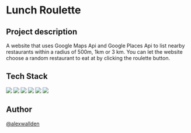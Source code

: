 # Lunch Roulette

## Project description

A website that uses Google Maps Api and Google Places Api to list nearby restaurants within a radius of 500m, 1km or 3 km.
You can let the website choose a random restaurant to eat at by clicking the roulette button.

## Tech Stack

![](https://img.shields.io/badge/-Typescript-007acc?style=flat&logo=typescript&logoColor=black) ![](https://img.shields.io/badge/-Prettier-F7B93E?style=flat&logo=prettier&logoColor=black) ![](https://img.shields.io/badge/-ESLint-4B32C3?style=flat&logo=eslint&logoColor=white) ![](https://img.shields.io/badge/-HTML5-E34F26?style=flat&logo=html5&logoColor=white) ![](https://img.shields.io/badge/-Sass-CC6699?style=flat&logo=sass&logoColor=white) ![](https://img.shields.io/badge/-GSAP-88CE02?style=flat&logo=greensock&logoColor=black)

## Author

[@alexwallden](https://github.com/alexwallden)

